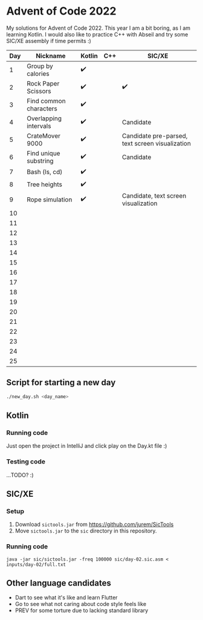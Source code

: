 # Advent of Code 2022

My solutions for Advent of Code 2022. This year I am a bit boring, as I am learning Kotlin. I would also like to practice C++ with Abseil and try some SIC/XE assembly if time permits :)

| Day | Nickname               | Kotlin | C++ | SIC/XE                                          |
| --- | ---------------------- | ------ | --- | ----------------------------------------------- |
| 1   | Group by calories      | ✔️     |     |                                                 |
| 2   | Rock Paper Scissors    | ✔️     |     | ✔️                                              |
| 3   | Find common characters | ✔️     |     |                                                 |
| 4   | Overlapping intervals  | ✔️     |     | Candidate                                       |
| 5   | CrateMover 9000        | ✔️     |     | Candidate pre-parsed, text screen visualization |
| 6   | Find unique substring  | ✔️     |     | Candidate                                       |
| 7   | Bash (ls, cd)          | ✔️     |     |                                                 |
| 8   | Tree heights           | ✔️     |     |                                                 |
| 9   | Rope simulation        | ✔️     |     | Candidate, text screen visualization            |
| 10  |                        |        |     |                                                 |
| 11  |                        |        |     |                                                 |
| 12  |                        |        |     |                                                 |
| 13  |                        |        |     |                                                 |
| 14  |                        |        |     |                                                 |
| 15  |                        |        |     |                                                 |
| 16  |                        |        |     |                                                 |
| 17  |                        |        |     |                                                 |
| 18  |                        |        |     |                                                 |
| 19  |                        |        |     |                                                 |
| 20  |                        |        |     |                                                 |
| 21  |                        |        |     |                                                 |
| 22  |                        |        |     |                                                 |
| 23  |                        |        |     |                                                 |
| 24  |                        |        |     |                                                 |
| 25  |                        |        |     |                                                 |

## Script for starting a new day

```bash
./new_day.sh <day_name>
```

## Kotlin

### Running code

Just open the project in IntelliJ and click play on the Day.kt file :)

### Testing code

...TODO? :)

## SIC/XE

### Setup

1. Download `sictools.jar` from https://github.com/jurem/SicTools
2. Move `sictools.jar` to the `sic` directory in this repository.

### Running code

```
java -jar sic/sictools.jar -freq 100000 sic/day-02.sic.asm < inputs/day-02/full.txt
```

## Other language candidates

- Dart to see what it's like and learn Flutter
- Go to see what not caring about code style feels like
- PREV for some torture due to lacking standard library
